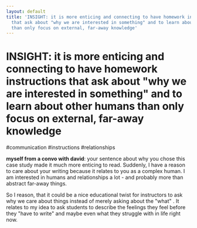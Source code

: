 ```yaml
---
layout: default
title: 'INSIGHT: it is more enticing and connecting to have homework instructions
  that ask about "why we are interested in something" and to learn about other humans
  than only focus on external, far-away knowledge'
---
```

# INSIGHT: it is more enticing and connecting to have homework instructions that ask about "why we are interested in something" and to learn about other humans than only focus on external, far-away knowledge

#communication #instructions #relationships 

**myself from a convo with david**: your sentence about why you chose this case study made it much more enticing to read. Suddenly, I have a reason to care about your writing because it relates to you as a complex human. I am interested in humans and relationships a lot - and probably more than abstract far-away things. 

So I reason, that it could be a nice educational twist for instructors to ask why we care about things instead of merely asking about the "what" . It relates to my idea to ask students to describe the feelings they feel before they "have to write" and maybe even what they struggle with in life right now. 